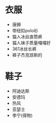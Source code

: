 # 衣服
- 唐狮
- 带纽扣polo衫
- 猫人冰丝直筒裤
- 猫人袜子质量嘎嘎好
- 361冰丝长裤
- 裤子杰克琼斯的

# 鞋子
- 阿迪达斯
- 安德玛
- 热风
- 亚瑟士
- 李宁(得物)
